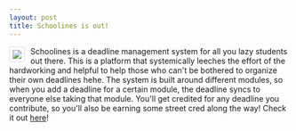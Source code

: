 ```yaml
---
layout: post
title: Schoolines is out!
---
```


<img style="max-height: 200px; float: left; border: 1px solid #ddd; border-radius: 4px; padding: 5px; margin-right: 10px" src="{{ site.url }}/images/bgbanner-long.png"> Schoolines is a deadline management system for all you lazy students out there. This is a platform that systemically leeches the effort of the hardworking and helpful to help those who can't be bothered to organize their own deadlines hehe. The system is built around different modules, so when you add a deadline for a certain module, the deadline syncs to everyone else taking that module. You'll get credited for any deadline you contribute, so you'll also be earning some street cred along the way! Check it out [here](https://schoolines.com/)! 


